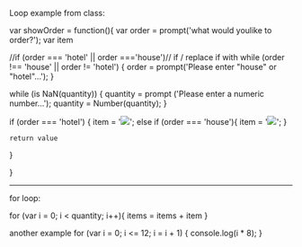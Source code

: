 Loop example from class:

var showOrder = function(){
    var order = prompt('what would youlike to order?');
    var item

//if (order === 'hotel' || order ==='house')//
if / replace if with while (order !== 'house' || order != 'hotel') {
    order = prompt('Please enter "house" or "hotel"...');
}

while (is NaN(quantity)) {
    quantity = prompt ('Please enter a numeric number...');
    quantity = Number(quantity);
}

if (order === 'hotel') {
    item = '<img src="iages/hotel.png">';
    else if (order === 'house'){
        item = '<img src="images/house.png">';
    }

    return value
}

}

--------------------

for loop:

for (var i = 0; i < quantity; i++){
items = items + item
}

another example
for (var i = 0; i <= 12; i = i + 1) {
    console.log(i * 8);
}
